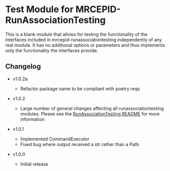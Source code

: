 # Test Module for MRCEPID-RunAssociationTesting

This is a blank module that allows for testing the functionality of the interfaces included in 
mrcepid-runassociationtesting independently of any real module. It has no additional options or parameters and thus 
implements only the functionality the interfaces provide.

## Changelog

* v1.0.2a
  * Refactor package name to be compliant with poetry reqs

* v1.0.2
  * Large number of general changes affecting all runassociationtesting modules. Please see the [RunAssociationTesting README](https://github.com/mrcepid-rap/mrcepid-runassociationtesting/blob/main/Readme.md) for more information

* v1.0.1
  * Implemented CommandExecutor
  * Fixed bug where output received a str rather than a Path

* v1.0.0
  * Initial release